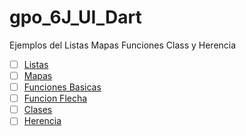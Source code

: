 # gpo_6J_UI_Dart
Ejemplos del Listas Mapas Funciones Class  y Herencia
- [ ] [Listas](https://dartpad.dartlang.org/380937927fbd30ff11afac739f54b1f2)
- [ ] [Mapas](https://dartpad.dartlang.org/fbf807f5f60b40074a014e0ddbb9ce3d)
- [ ] [Funciones Basicas](https://dartpad.dartlang.org/b9eb34307f2f94ddaae3df391ba01636)
- [ ] [Funcion Flecha](https://dartpad.dartlang.org/222baf765d6d2020fd1344946ddff7f6)
- [ ] [Clases](https://dartpad.dartlang.org/b9eb34307f2f94ddaae3df391ba01636)
- [ ] [Herencia](https://dartpad.dartlang.org/b3f57fcbd49836cf1426d987f0c29948)
